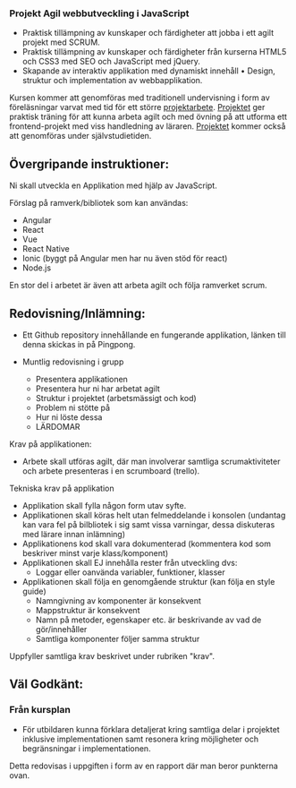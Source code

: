 ### Projekt Agil webbutveckling i JavaScript

* Praktisk tillämpning av kunskaper och färdigheter att jobba i ett agilt projekt med SCRUM.
* Praktisk tillämpning av kunskaper och färdigheter från kurserna HTML5 och CSS3 med SEO och JavaScript med jQuery.
* Skapande av interaktiv applikation med dynamiskt innehåll • Design, struktur och implementation av webbapplikation.


Kursen kommer att genomföras med traditionell undervisning i form av föreläsningar varvat med tid för ett större <u>projektarbete</u>. <u>Projektet</u> ger praktisk träning för att kunna arbeta agilt och med övning på att utforma ett frontend-projekt med viss handledning av läraren. <u>Projektet</u> kommer också att genomföras under självstudietiden.

## Övergripande instruktioner:

Ni skall utveckla en Applikation med hjälp av JavaScript.

Förslag på ramverk/bibliotek som kan användas:

* Angular
* React
* Vue
* React Native
* Ionic (byggt på Angular men har nu även stöd för react)
* Node.js

En stor del i arbetet är även att arbeta agilt och följa ramverket scrum.

## Redovisning/Inlämning:

* Ett Github repository innehållande en fungerande applikation, länken till denna skickas in på Pingpong.

* Muntlig redovisning i grupp
  * Presentera applikationen
  * Presentera hur ni har arbetat agilt
  * Struktur i projektet (arbetsmässigt och kod)
  * Problem ni stötte på
  * Hur ni löste dessa
  * LÄRDOMAR

Krav på applikationen:

* Arbete skall utföras agilt, där man involverar samtliga scrumaktiviteter och arbete presenteras i en scrumboard (trello).

Tekniska krav på applikation

* Applikation skall fylla någon form utav syfte.
* Applikationen skall köras helt utan felmeddelande i konsolen (undantag kan vara fel på bilbliotek i sig samt vissa varningar, dessa diskuteras med lärare innan inlämning)
* Applikationens kod skall vara dokumenterad (kommentera kod som beskriver minst varje klass/komponent)
* Applikationen skall EJ innehålla rester från utveckling dvs:
  * Loggar eller oanvända variabler, funktioner, klasser
* Applikationen skall följa en genomgående struktur (kan följa en style guide)
  * Namngivning av komponenter är konsekvent
  * Mappstruktur är konsekvent
  * Namn på metoder, egenskaper etc. är beskrivande av vad de gör/innehåller
  * Samtliga komponenter följer samma struktur


Uppfyller samtliga krav beskrivet under rubriken "krav".

## Väl Godkänt:

### Från kursplan 
* För utbildaren kunna förklara detaljerat kring samtliga delar i projektet inklusive implementationen samt resonera kring möjligheter och begränsningar i implementationen.

Detta redovisas i uppgiften i form av en rapport där man beror punkterna ovan.